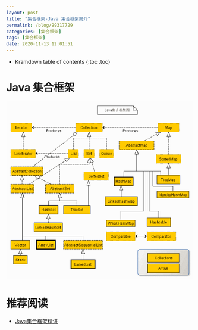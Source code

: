 ```yaml
---
layout: post
title: "集合框架-Java 集合框架简介"
permalink: /blog/99317729
categories: [集合框架]
tags: [集合框架]
date: 2020-11-13 12:01:51
---
```


* Kramdown table of contents
{:toc .toc}
# Java 集合框架

![image-20201112122356921](../assets/post-list/img/image-20201112122356921.png)

# 推荐阅读

- [Java集合框架精讲](https://blog.csdn.net/weixin_32913347/article/details/106512042)